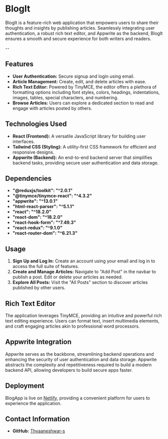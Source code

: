 # BlogIt

BlogIt is a feature-rich web application that empowers users to share their thoughts and insights by publishing articles. Seamlessly integrating user authentication, a robust rich text editor, and Appwrite as the backend, BlogIt ensures a smooth and secure experience for both writers and readers.

--
## Features

- **User Authentication:** Secure signup and login using email.
- **Article Management:** Create, edit, and delete articles with ease.
- **Rich Text Editor:** Powered by TinyMCE, the editor offers a plethora of formatting options including font styles, colors, headings, indentations, images, tables, special characters, and numbering.
- **Browse Articles:** Users can explore a dedicated section to read and engage with articles posted by others.

## Technologies Used

- **React (Frontend):** A versatile JavaScript library for building user interfaces.
- **Tailwind CSS (Styling):** A utility-first CSS framework for efficient and responsive designs.
- **Appwrite (Backend):** An end-to-end backend server that simplifies backend tasks, providing secure user authentication and data storage.

## Dependencies

- **"@reduxjs/toolkit": "^2.0.1"**
- **"@tinymce/tinymce-react": "^4.3.2"**
- **"appwrite": "^13.0.1"**
- **"html-react-parser": "^5.1.1"**
- **"react": "^18.2.0"**
- **"react-dom": "^18.2.0"**
- **"react-hook-form": "^7.49.3"**
- **"react-redux": "^9.1.0"**
- **"react-router-dom": "^6.21.3"**

## Usage

1. **Sign Up and Log In:** Create an account using your email and log in to access the full suite of features.
2. **Create and Manage Articles:** Navigate to "Add Post" in the navbar to publish a post. Edit or delete your articles as needed.
3. **Explore All Posts:** Visit the "All Posts" section to discover articles published by other users.

## Rich Text Editor

The application leverages TinyMCE, providing an intuitive and powerful rich text editing experience. Users can format text, insert multimedia elements, and craft engaging articles akin to professional word processors.

## Appwrite Integration

Appwrite serves as the backbone, streamlining backend operations and enhancing the security of user authentication and data storage. Appwrite abstracts the complexity and repetitiveness required to build a modern backend API, allowing developers to build secure apps faster.

## Deployment

BlogApp is live on [Netlify]((https://thyaaneshwar-s-blog-it.netlify.app/)), providing a convenient platform for users to experience the application.


## Contact Information

- **GitHub:** [Thyaaneshwar-s](https://github.com/thyaaneshwars)

